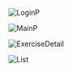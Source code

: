 ![LoginP](https://github.com/shavybachata/Exercise/assets/91721410/a317c795-b31d-4fb4-8bdb-5a5cf98471fe)


![MainP](https://github.com/shavybachata/Exercise/assets/91721410/2166f085-eb8b-4caa-9c2e-02b1b312db74)


![ExerciseDetail](https://github.com/shavybachata/Exercise/assets/91721410/044f4e22-3197-426f-a445-0565758d456c)


![List](https://github.com/shavybachata/Exercise/assets/91721410/26f577bd-6929-46fb-808c-34a65d41a1f5)


